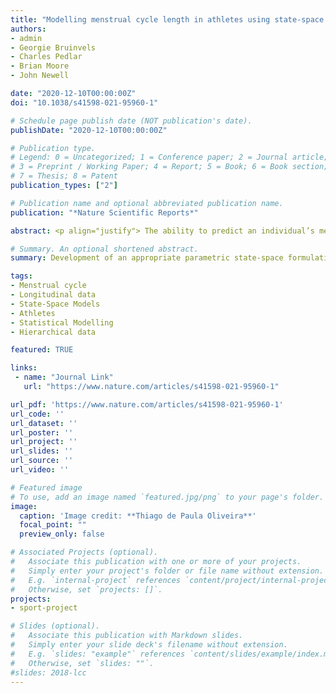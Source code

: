 ```yaml
---
title: "Modelling menstrual cycle length in athletes using state-space models"
authors:
- admin
- Georgie Bruinvels
- Charles Pedlar
- Brian Moore
- John Newell

date: "2020-12-10T00:00:00Z"
doi: "10.1038/s41598-021-95960-1"

# Schedule page publish date (NOT publication's date).
publishDate: "2020-12-10T00:00:00Z"

# Publication type.
# Legend: 0 = Uncategorized; 1 = Conference paper; 2 = Journal article;
# 3 = Preprint / Working Paper; 4 = Report; 5 = Book; 6 = Book section;
# 7 = Thesis; 8 = Patent
publication_types: ["2"]

# Publication name and optional abbreviated publication name.
publication: "*Nature Scientific Reports*"

abstract: <p align="justify"> The ability to predict an individual’s menstrual cycle length to a high degree of precision could help female athletes to track their period and tailor their training and nutrition correspondingly. Such individualisation is possible and necessary, given the known inter-individual variation in cycle length. To achieve this, a hybrid predictive model was built using data on 16,524 cycles collected from a sample of 2125 women (mean age 34.38 years, range 18.00–47.10, number of menstrual cycles ranging from 4 to 53). A mixed-effect state-space model was fitted to capture the within-subject temporal correlation, incorporating a Bayesian approach for process forecasting to predict the duration (in days) of the next menstrual cycle. The modelling procedure was split into three steps (1) a time trend component using a random walk with an overdispersion parameter, (2) an autocorrelation component using an autoregressive moving-average model, and (3) a linear predictor to account for covariates (e.g. injury, stomach cramps, training intensity). The inclusion of an overdispersion parameter suggested that 26.36% [23.68%,29.17%] of cycles in the sample were overdispersed. The random walk standard deviation for a non-overdispersed cycle is 27.41±1.05 [1.00, 1.09] days while under an overdispersed cycle, the menstrual cycle variance increase in 4.78 [4.57, 5.00] days. To assess the performance and prediction accuracy of the model, each woman’s last observation was used as test data. The root mean square error (RMSE), concordance correlation coefficient and Pearson correlation coefficient (r) between the observed and predicted values were calculated. The model had an RMSE of 1.6412 days, a precision of 0.7361 and overall accuracy of 0.9871. In conclusion, the hybrid model presented here is a helpful approach for predicting menstrual cycle length, which in turn can be used to support female athlete wellness. </p>

# Summary. An optional shortened abstract.
summary: Development of an appropriate parametric state-space formulation for the marginal distribution of standard menstrual cycles for female athletes

tags:
- Menstrual cycle
- Longitudinal data
- State-Space Models
- Athletes
- Statistical Modelling
- Hierarchical data

featured: TRUE

links:
 - name: "Journal Link"
   url: "https://www.nature.com/articles/s41598-021-95960-1"

url_pdf: 'https://www.nature.com/articles/s41598-021-95960-1'
url_code: ''
url_dataset: ''
url_poster: ''
url_project: ''
url_slides: ''
url_source: ''
url_video: ''

# Featured image
# To use, add an image named `featured.jpg/png` to your page's folder. 
image:
  caption: 'Image credit: **Thiago de Paula Oliveira**'
  focal_point: ""
  preview_only: false

# Associated Projects (optional).
#   Associate this publication with one or more of your projects.
#   Simply enter your project's folder or file name without extension.
#   E.g. `internal-project` references `content/project/internal-project/index.md`.
#   Otherwise, set `projects: []`.
projects:
- sport-project

# Slides (optional).
#   Associate this publication with Markdown slides.
#   Simply enter your slide deck's filename without extension.
#   E.g. `slides: "example"` references `content/slides/example/index.md`.
#   Otherwise, set `slides: ""`.
#slides: 2018-lcc
---
```


